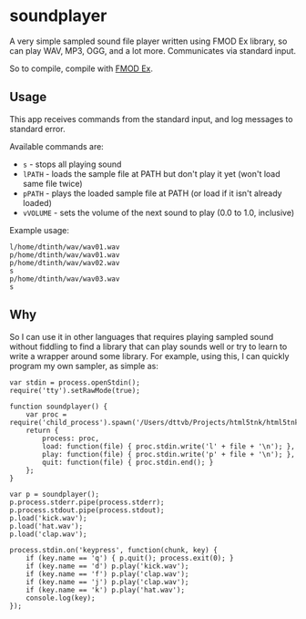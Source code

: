 soundplayer
===========

A very simple sampled sound file player written using FMOD Ex library, so can play WAV, MP3, OGG, and a lot more. Communicates via standard input.

So to compile, compile with [FMOD Ex](http://www.fmod.org/products/fmodex.html).



Usage
-----

This app receives commands from the standard input, and log messages to standard error.

Available commands are:

* `s` - stops all playing sound
* `lPATH` - loads the sample file at PATH but don't play it yet (won't load same file twice)
* `pPATH` - plays the loaded sample file at PATH (or load if it isn't already loaded)
* `vVOLUME` - sets the volume of the next sound to play (0.0 to 1.0, inclusive)

Example usage:

    l/home/dtinth/wav/wav01.wav
    p/home/dtinth/wav/wav01.wav
    p/home/dtinth/wav/wav02.wav
    s
    p/home/dtinth/wav/wav03.wav
    s


Why
---

So I can use it in other languages that requires playing sampled sound without fiddling to find a library that can play sounds well or
try to learn to write a wrapper around some library. For example, using this, I can quickly program my own sampler, as simple as:

    var stdin = process.openStdin();
    require('tty').setRawMode(true);

    function soundplayer() {
        var proc = require('child_process').spawn('/Users/dttvb/Projects/html5tnk/html5tnk/soundplayer');
        return {
            process: proc,
            load: function(file) { proc.stdin.write('l' + file + '\n'); },
            play: function(file) { proc.stdin.write('p' + file + '\n'); },
            quit: function(file) { proc.stdin.end(); }
        };
    }

    var p = soundplayer();
    p.process.stderr.pipe(process.stderr);
    p.process.stdout.pipe(process.stdout);
    p.load('kick.wav');
    p.load('hat.wav');
    p.load('clap.wav');

    process.stdin.on('keypress', function(chunk, key) {
        if (key.name == 'q') { p.quit(); process.exit(0); }
        if (key.name == 'd') p.play('kick.wav');
        if (key.name == 'f') p.play('clap.wav');
        if (key.name == 'j') p.play('clap.wav');
        if (key.name == 'k') p.play('hat.wav');
        console.log(key);
    });                 

